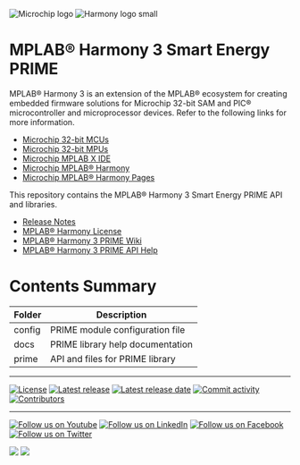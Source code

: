 ﻿![Microchip logo](https://raw.githubusercontent.com/wiki/Microchip-MPLAB-Harmony/Microchip-MPLAB-Harmony.github.io/images/microchip_logo.png)
![Harmony logo small](https://raw.githubusercontent.com/wiki/Microchip-MPLAB-Harmony/Microchip-MPLAB-Harmony.github.io/images/microchip_mplab_harmony_logo_small.png)

# MPLAB® Harmony 3 Smart Energy PRIME

MPLAB® Harmony 3 is an extension of the MPLAB® ecosystem for creating embedded firmware solutions for Microchip 32-bit SAM and PIC® microcontroller and microprocessor devices.  Refer to the following links for more information.

- [Microchip 32-bit MCUs](https://www.microchip.com/design-centers/32-bit)
- [Microchip 32-bit MPUs](https://www.microchip.com/design-centers/32-bit-mpus)
- [Microchip MPLAB X IDE](https://www.microchip.com/mplab/mplab-x-ide)
- [Microchip MPLAB® Harmony](https://www.microchip.com/mplab/mplab-harmony)
- [Microchip MPLAB® Harmony Pages](https://microchip-mplab-harmony.github.io/)

This repository contains the MPLAB® Harmony 3 Smart Energy PRIME API and libraries. 

- [Release Notes](./release_notes.md)
- [MPLAB® Harmony License](mplab_harmony_license.md)
- [MPLAB® Harmony 3 PRIME Wiki](https://github.com/Microchip-MPLAB-Harmony/smartenergy_prime/wiki)
- [MPLAB® Harmony 3 PRIME API Help](https://microchip-mplab-harmony.github.io/smartenergy_prime)

# Contents Summary

| Folder     | Description                                               |
| ---        | ---                                                       |
| config     | PRIME module configuration file                           |
| docs       | PRIME library help documentation                          |
| prime      | API and files for PRIME library                           |


____

[![License](https://img.shields.io/badge/license-Harmony%20license-orange.svg)](https://github.com/Microchip-MPLAB-Harmony/smartenergy_prime/blob/master/mplab_harmony_license.md)
[![Latest release](https://img.shields.io/github/release/Microchip-MPLAB-Harmony/smartenergy_prime.svg)](https://github.com/Microchip-MPLAB-Harmony/smartenergy_prime/releases/latest)
[![Latest release date](https://img.shields.io/github/release-date/Microchip-MPLAB-Harmony/smartenergy_prime.svg)](https://github.com/Microchip-MPLAB-Harmony/smartenergy_prime/releases/latest)
[![Commit activity](https://img.shields.io/github/commit-activity/y/Microchip-MPLAB-Harmony/smartenergy_prime.svg)](https://github.com/Microchip-MPLAB-Harmony/smartenergy_prime/graphs/commit-activity)
[![Contributors](https://img.shields.io/github/contributors-anon/Microchip-MPLAB-Harmony/smartenergy_prime.svg)]()

____

[![Follow us on Youtube](https://img.shields.io/badge/Youtube-Follow%20us%20on%20Youtube-red.svg)](https://www.youtube.com/user/MicrochipTechnology)
[![Follow us on LinkedIn](https://img.shields.io/badge/LinkedIn-Follow%20us%20on%20LinkedIn-blue.svg)](https://www.linkedin.com/company/microchip-technology)
[![Follow us on Facebook](https://img.shields.io/badge/Facebook-Follow%20us%20on%20Facebook-blue.svg)](https://www.facebook.com/microchiptechnology/)
[![Follow us on Twitter](https://img.shields.io/twitter/follow/MicrochipTech.svg?style=social)](https://twitter.com/MicrochipTech)

[![](https://img.shields.io/github/stars/Microchip-MPLAB-Harmony/smartenergy_prime.svg?style=social)]()
[![](https://img.shields.io/github/watchers/Microchip-MPLAB-Harmony/smartenergy_prime.svg?style=social)]()


